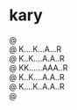 # kary

@ <br/>
@ K....K...A...R<br/>
@ K..K....A.A..R<br/>
@ KK......AAA..R<br/>
@ K..K....A.A..R<br/>
@ K....K..A.A..R<br/>
@ <br/>

<!--
@ ..........
@ K..K..A..R@   @ @
@ K.K..A.A.R @  @ @
@ KK...AAA.R@   @ @
@ K.K..A.A.R @   @
@ K..K.A.A.R @   @
@ .................
-->

